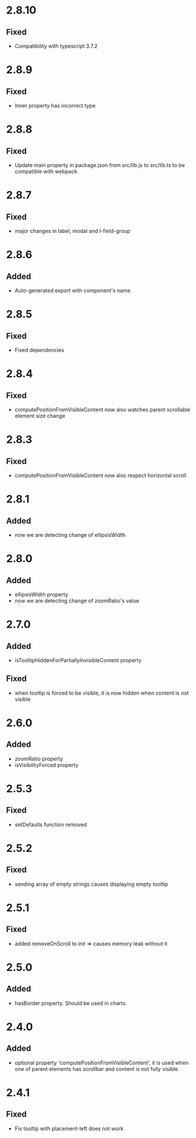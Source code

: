 # 2.8.10
## Fixed
- Compatibility with typescript 3.7.2

# 2.8.9
## Fixed
- Inner property has incorrect type 

# 2.8.8
## Fixed
- Update main property in package.json from src/lib.js to src/lib.ts to be compatible with webpack

# 2.8.7
## Fixed
- major changes in label, modal and l-field-group

# 2.8.6
## Added
- Auto-generated export with component's name

# 2.8.5
## Fixed
- Fixed dependencies

# 2.8.4
## Fixed
- computePositionFromVisibleContent now also watches parent scrollable element size change

# 2.8.3
## Fixed
- computePositionFromVisibleContent now also respect horizontal scroll

# 2.8.1
## Added
- now we are detecting change of ellipsisWidth

# 2.8.0
## Added
- ellipsisWidth property
- now we are detecting change of zoomRatio's value

# 2.7.0
## Added
- isTooltipHiddenForPartiallyInvisibleContent property
## Fixed
- when tooltip is forced to be visible, it is now hidden when content is not visible

# 2.6.0
## Added
- zoomRatio property
- isVisibilityForced property

# 2.5.3
## Fixed
- setDefaults function removed

# 2.5.2
## Fixed
- sending array of empty strings causes displaying empty tooltip

# 2.5.1
## Fixed
- added removeOnScroll to init => causes memory leak without it

# 2.5.0
## Added
- hasBorder property. Should be used in charts.

# 2.4.0
## Added
- optional property 'computePositionFromVisibleContent', it is used when one of parent elements has scrollbar and content is not fully visible.

# 2.4.1
## Fixed
- Fix tooltip with placement-left does not work